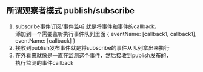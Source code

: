 ## 所谓观察者模式 publish/subscribe
1. subscribe事件订阅/事件监听 就是将事件和事件的callback，  
添加到一个需要监听执行事件队列里面
    {
      eventName: [callback1, callback1],
      eventName: [callback]
    }
2. 接收到publish发布事件就是将subscribe的事件从队列拿出来执行
3. 在外看来就像是一直在监测这个事件，然后接收到publish发布的，  
执行监测的事件callback